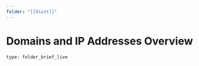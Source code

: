 ```yaml
---
folder: "[[Osint]]"
---
```

# Domains and IP Addresses Overview
 
```ccard
type: folder_brief_live
```
 
